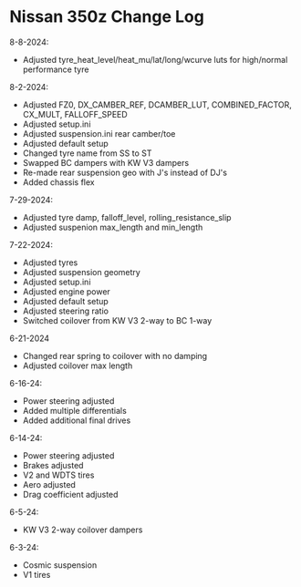 # Nissan 350z Change Log

8-8-2024:
- Adjusted tyre_heat_level/heat_mu/lat/long/wcurve luts for high/normal performance tyre

8-2-2024:
- Adjusted FZ0, DX_CAMBER_REF, DCAMBER_LUT, COMBINED_FACTOR, CX_MULT, FALLOFF_SPEED
- Adjusted setup.ini
- Adjusted suspension.ini rear camber/toe
- Adjusted default setup
- Changed tyre name from SS to ST
- Swapped BC dampers with KW V3 dampers
- Re-made rear suspension geo with J's instead of DJ's
- Added chassis flex

7-29-2024:
- Adjusted tyre damp, falloff_level, rolling_resistance_slip
- Adjusted suspenion max_length and min_length

7-22-2024:
- Adjusted tyres
- Adjusted suspension geometry
- Adjusted setup.ini
- Adjusted engine power
- Adjusted default setup
- Adjusted steering ratio
- Switched coilover from KW V3 2-way to BC 1-way

6-21-2024
- Changed rear spring to coilover with no damping
- Adjusted coilover max length

6-16-24:
- Power steering adjusted
- Added multiple differentials
- Added additional final drives

6-14-24:
- Power steering adjusted
- Brakes adjusted
- V2 and WDTS tires
- Aero adjusted
- Drag coefficient adjusted

6-5-24:
- KW V3 2-way coilover dampers

6-3-24:
- Cosmic suspension
- V1 tires